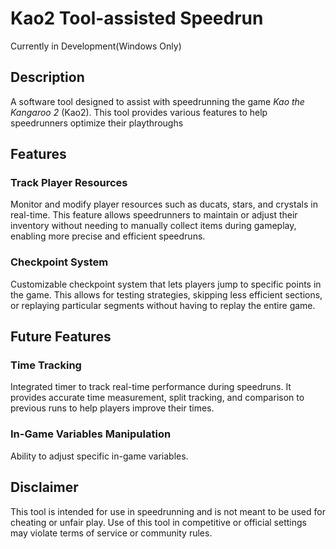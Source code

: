 # Kao2 Tool-assisted Speedrun
Currently in Development(Windows Only)

## Description
A software tool designed to assist with speedrunning the game *Kao the Kangaroo 2* (Kao2). This tool provides various features to help speedrunners optimize their playthroughs

## Features

### Track Player Resources
Monitor and modify player resources such as ducats, stars, and crystals in real-time. This feature allows speedrunners to maintain or adjust their inventory without needing to manually collect items during gameplay, enabling more precise and efficient speedruns.

### Checkpoint System
Customizable checkpoint system that lets players jump to specific points in the game. This allows for testing strategies, skipping less efficient sections, or replaying particular segments without having to replay the entire game.

## Future Features
### Time Tracking
Integrated timer to track real-time performance during speedruns. It provides accurate time measurement, split tracking, and comparison to previous runs to help players improve their times.

### In-Game Variables Manipulation
Ability to adjust specific in-game variables.

## Disclaimer
This tool is intended for use in speedrunning and is not meant to be used for cheating or unfair play. Use of this tool in competitive or official settings may violate terms of service or community rules.